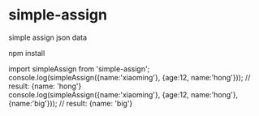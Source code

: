 # simple-assign
simple assign json data  

npm install

import simpleAssign from 'simple-assign';
console.log(simpleAssign({name:'xiaoming'}, {age:12, name:'hong'})); // result: {name: 'hong'}  
console.log(simpleAssign({name:'xiaoming'}, {age:12, name:'hong'}, {name:'big'})); // result: {name: 'big'}

